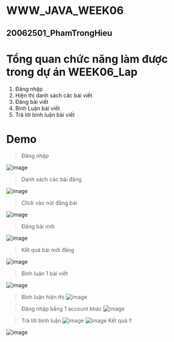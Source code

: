 
# WWW_JAVA_WEEK06
## 20062501_PhamTrongHieu

# Tổng quan chức năng làm được trong dự án WEEK06_Lap

 1. Đăng nhập
 2. Hiện thị danh sách các bài viết
 3. Đăng bài viết
 4. Bình Luận bài viết
 5. Trả lời bình luận bài viết

# Demo

>  Đăng nhập

![image](https://github.com/phamtronghieu2002/WWW_JAVA_WEEK06/assets/109363404/775ad086-9a1d-48d1-8406-e93acacca7bc)

> Danh sách các bài đăng

![image](https://github.com/phamtronghieu2002/WWW_JAVA_WEEK06/assets/109363404/b799d8a7-3160-4c8c-8477-e38cfa1e3e93)

> Click vào nút đăng bài

![image](https://github.com/phamtronghieu2002/WWW_JAVA_WEEK06/assets/109363404/04565ed0-0dbc-4c3a-8582-39585473dc55)

> Đăng bài mới

![image](https://github.com/phamtronghieu2002/WWW_JAVA_WEEK06/assets/109363404/34cc7cb5-4761-4438-b25e-edc87d5738d8)

> Kết quả bài mới đăng

![image](https://github.com/phamtronghieu2002/WWW_JAVA_WEEK06/assets/109363404/c9235630-26f0-4c93-9184-155d7ade1583)

> Bình luận 1 bài viết

![image](https://github.com/phamtronghieu2002/WWW_JAVA_WEEK06/assets/109363404/0c7b1dac-2ed8-483c-b7e8-972bd5ac0db0)

> Bình luận hiện thị
![image](https://github.com/phamtronghieu2002/WWW_JAVA_WEEK06/assets/109363404/7c47f889-0b6a-4cae-91b8-e663615dbae2)

> Đăng nhập bằng 1 account khác
![image](https://github.com/phamtronghieu2002/WWW_JAVA_WEEK06/assets/109363404/47b4569c-2613-4dab-af88-149763842e6d)

> Trả lời bình luận
![image](https://github.com/phamtronghieu2002/WWW_JAVA_WEEK06/assets/109363404/9ae798e3-de5f-490f-90d7-3b760bbd2216)
![image](https://github.com/phamtronghieu2002/WWW_JAVA_WEEK06/assets/109363404/7b4e763a-be2c-4236-8e70-678f6bee7d92)
> Kết quả !!

![image](https://github.com/phamtronghieu2002/WWW_JAVA_WEEK06/assets/109363404/ed9d1c2c-744d-49ba-ac30-cd5684e0648a)













